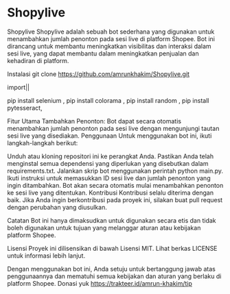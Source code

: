 # Shopylive

Shopylive
Shopylive adalah sebuah bot sederhana yang digunakan untuk menambahkan jumlah penonton pada sesi live di platform Shopee. Bot ini dirancang untuk membantu meningkatkan visibilitas dan interaksi dalam sesi live, yang dapat membantu dalam meningkatkan penjualan dan kehadiran di platform.

Instalasi
git clone https://github.com/amrunkhakim/Shopylive.git

import||

pip install selenium ,
pip install colorama ,
pip install random ,
pip install pytesseract,

Fitur Utama
Tambahkan Penonton: Bot dapat secara otomatis menambahkan jumlah penonton pada sesi live dengan mengunjungi tautan sesi live yang disediakan.
Penggunaan
Untuk menggunakan bot ini, ikuti langkah-langkah berikut:

Unduh atau kloning repositori ini ke perangkat Anda.
Pastikan Anda telah menginstal semua dependensi yang diperlukan yang disebutkan dalam requirements.txt.
Jalankan skrip bot menggunakan perintah python main.py.
Ikuti instruksi untuk memasukkan ID sesi live dan jumlah penonton yang ingin ditambahkan.
Bot akan secara otomatis mulai menambahkan penonton ke sesi live yang ditentukan.
Kontribusi
Kontribusi selalu diterima dengan baik. Jika Anda ingin berkontribusi pada proyek ini, silakan buat pull request dengan perubahan yang diusulkan.

Catatan
Bot ini hanya dimaksudkan untuk digunakan secara etis dan tidak boleh digunakan untuk tujuan yang melanggar aturan atau kebijakan platform Shopee.

Lisensi
Proyek ini dilisensikan di bawah Lisensi MIT. Lihat berkas LICENSE untuk informasi lebih lanjut.

Dengan menggunakan bot ini, Anda setuju untuk bertanggung jawab atas penggunaannya dan mematuhi semua kebijakan dan aturan yang berlaku di platform Shopee.
Donasi yuk
https://trakteer.id/amrun-khakim/tip
